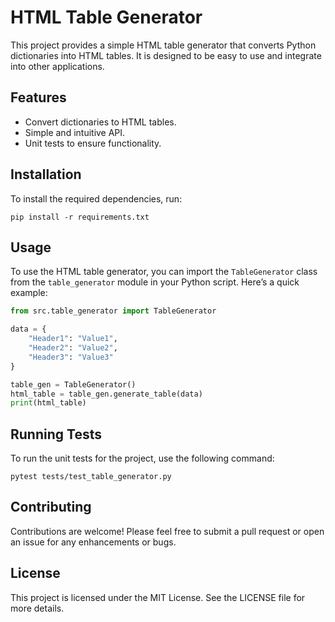 # HTML Table Generator

This project provides a simple HTML table generator that converts Python dictionaries into HTML tables. It is designed to be easy to use and integrate into other applications.

## Features

- Convert dictionaries to HTML tables.
- Simple and intuitive API.
- Unit tests to ensure functionality.

## Installation

To install the required dependencies, run:

```
pip install -r requirements.txt
```

## Usage

To use the HTML table generator, you can import the `TableGenerator` class from the `table_generator` module in your Python script. Here’s a quick example:

```python
from src.table_generator import TableGenerator

data = {
    "Header1": "Value1",
    "Header2": "Value2",
    "Header3": "Value3"
}

table_gen = TableGenerator()
html_table = table_gen.generate_table(data)
print(html_table)
```

## Running Tests

To run the unit tests for the project, use the following command:

```
pytest tests/test_table_generator.py
```

## Contributing

Contributions are welcome! Please feel free to submit a pull request or open an issue for any enhancements or bugs.

## License

This project is licensed under the MIT License. See the LICENSE file for more details.